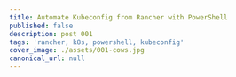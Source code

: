 ```yaml
---
title: Automate Kubeconfig from Rancher with PowerShell
published: false
description: post 001
tags: 'rancher, k8s, powershell, kubeconfig'
cover_image: ./assets/001-cows.jpg
canonical_url: null
---
```


<!-- 001-cows.jpg   https://pixabay.com/photos/nature-pasture-livestock-cattle-5625841/ -->